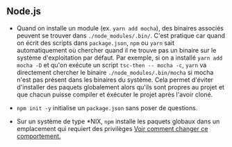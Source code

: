 ## Node.js

- Quand on installe un module (ex. `yarn add mocha`), des binaires associés peuvent se trouver dans `./node_modules/.bin/`. C'est pratique car quand on écrit des scripts dans `package.json`, `npm` ou `yarn` sait automatiquement où chercher quand il ne trouve pas un binaire sur le système d'exploitation par défaut. Par exemple, si on a installé `yarn add mocha -D` et qu'on exécute un script `tsc-then -- mocha -c`, `yarn` va directement chercher le binaire `./node_modules/.bin/mocha` si mocha n'est pas présent dans les binaires du système. Cela permet d'éviter d'installer des paquets globalement alors qu'ils sont propres au projet et que chacun puisse compiler et éxécuter le projet après l'avoir cloné.

- `npm init -y` initialise un `package.json` sans poser de questions.

- Sur un système de type \*NIX, `npm` installe les paquets globaux dans un emplacement qui requiert des privilèges [Voir comment changer ce comportement.](https://github.com/yarnpkg/yarn/issues/2108)
